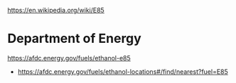 https://en.wikipedia.org/wiki/E85

# Department of Energy
https://afdc.energy.gov/fuels/ethanol-e85
- https://afdc.energy.gov/fuels/ethanol-locations#/find/nearest?fuel=E85
